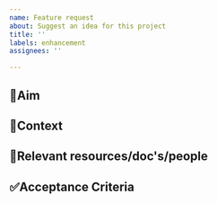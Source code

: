 ```yaml
---
name: Feature request
about: Suggest an idea for this project
title: ''
labels: enhancement
assignees: ''

---
```


## 🎯Aim
<!--
A short description of the _purpose_ of the feature
-->

## 📕Context

<!--
Background, history and an explanation of the current and desired state of the system
-->

## 📝Relevant resources/doc's/people

<!--
A list of links to people, documents, code that helps the developer who picks this up to find information of fully understand what is being asked for
-->

## ✅Acceptance Criteria

<!--
A list of acceptance criteria that must be met for the feature to be considered _done_
-->
